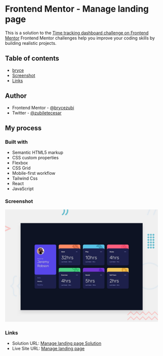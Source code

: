 # Frontend Mentor - Manage landing page
This is a solution to the [Time tracking dashboard challenge on Frontend Mentor](https://www.frontendmentor.io/challenges/manage-landing-page-SLXqC6P5/hub)
Frontend Mentor challenges help you improve your coding skills by building realistic projects. 

## Table of contents
- [bryce](#author)
- [Screenshot](#screenshot)
- [Links](#links)

## Author
- Frontend Mentor - [@brycezubi](https://www.frontendmentor.io/profile/brycezubi)
- Twitter - [@zubiletecesar](https://twitter.com/home)

## My process

### Built with

- Semantic HTML5 markup
- CSS custom properties
- Flexbox
- CSS Grid
- Mobile-first workflow
- Tailwind Css
- React
- JavaScript

### Screenshot

![Design preview for the Manage landing page coding challenge](https://github.com/brycezubi/time-tracking-dahsboard/blob/main/public/design/desktop-preview.jpg)

### Links

- Solution URL: [Manage landing page Solution](https://www.frontendmentor.io/solutions/tailwind-react-carrousel-react-vite-cDB2i0k0Na)
- Live Site URL: [Manage landing page](https://brycezubi.github.io/manage-landing/)
